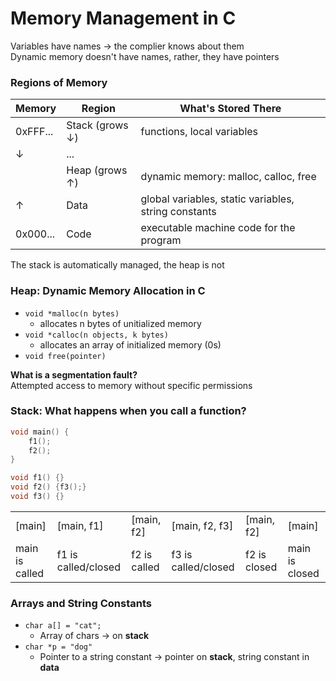# Memory Management in C

Variables have names -> the complier knows about them\
Dynamic memory doesn't have names, rather, they have pointers

### Regions of Memory
|Memory|Region|What's Stored There|
|-|-|-|
|0xFFF...|Stack (grows ↓)|functions, local variables|
|↓|...||
| |Heap (grows ↑)|dynamic memory: malloc, calloc, free|
|↑|Data|global variables, static variables, string constants|
|0x000...|Code|executable machine code for the program|

The stack is automatically managed, the heap is not

### Heap: Dynamic Memory Allocation in C
- `void *malloc(n bytes)`
    - allocates n bytes of unitialized memory
- `void *calloc(n objects, k bytes)`
    - allocates an array of initialized memory (0s)
- `void free(pointer)`

__What is a segmentation fault?__\
Attempted access to memory without specific permissions

### Stack: What happens when you call a function?
```C
void main() {
    f1();
    f2();
}

void f1() {}
void f2() {f3();}
void f3() {}
```
|||||||
|-|-|-|-|-|-|
|[main]|[main, f1]|[main, f2]|[main, f2, f3]|[main, f2]|[main]|
|main is called|f1 is called/closed|f2 is called|f3 is called/closed|f2 is closed|main is closed|

### Arrays and String Constants
- `char a[] = "cat";`
    - Array of chars -> on __stack__
- `char *p = "dog"`
    - Pointer to a string constant -> pointer on __stack__, string constant in __data__

    


